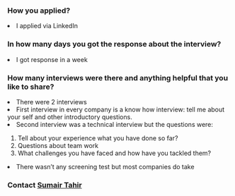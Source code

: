 ### How you applied?
<li> I applied via LinkedIn </li>

###  In how many days you got the response about the interview?
<li> I got response in a week </li>
  
### How many interviews were there and anything helpful that you like to share?
<li> There were 2 interviews </li>
<li> First interview in every company is a know how interview: tell me about your self and other introductory questions. </li>
<li> Second interview was a technical interview but the questions were: </li>
  <ol>
    <li> Tell about your experience what you have done so far? </li>
    <li> Questions about team work </li>
    <li> What challenges you have faced and how have you tackled them? </li>
  </ol>
<li> There wasn’t any screening test but most companies do take </li>
 
 ### Contact <a href="https://www.linkedin.com/in/sumair-memon-b81867184/"> Sumair Tahir </a>

